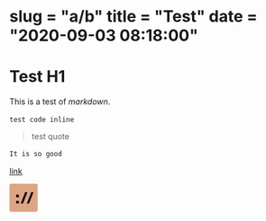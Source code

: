 slug = "a/b"
title = "Test"
date = "2020-09-03 08:18:00"
===

# Test H1

This is a test of *markdown*.

`test code inline`

> test quote

```rust
It is so good
```

[link](/blog/a/b)

<img src="/static/tide-logo.png" width=10%>
